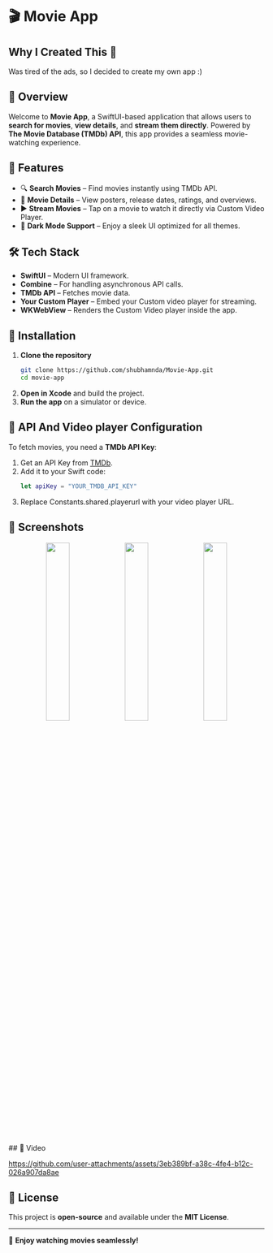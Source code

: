 # 🎬 Movie App
## Why I Created This 🤔
 Was tired of the ads, so I decided to create my own app :)
## 📌 Overview
Welcome to **Movie App**, a SwiftUI-based application that allows users to **search for movies**, **view details**, and **stream them directly**. Powered by **The Movie Database (TMDb) API**, this app provides a seamless movie-watching experience.



## 🚀 Features
- 🔍 **Search Movies** – Find movies instantly using TMDb API.
- 🎥 **Movie Details** – View posters, release dates, ratings, and overviews.
- ▶️ **Stream Movies** – Tap on a movie to watch it directly via Custom Video Player.
- 🌙 **Dark Mode Support** – Enjoy a sleek UI optimized for all themes.

## 🛠️ Tech Stack
- **SwiftUI** – Modern UI framework.
- **Combine** – For handling asynchronous API calls.
- **TMDb API** – Fetches movie data.
- **Your Custom Player** – Embed your Custom video player for streaming.
- **WKWebView** – Renders the Custom Video player inside the app.

## 🔧 Installation
1. **Clone the repository**
   ```sh
   git clone https://github.com/shubhamnda/Movie-App.git
   cd movie-app
   ```
2. **Open in Xcode** and build the project.
3. **Run the app** on a simulator or device.

## 🔑 API And Video player Configuration 
To fetch movies, you need a **TMDb API Key**:
1. Get an API Key from [TMDb](https://www.themoviedb.org/).
2. Add it to your Swift code:
   ```swift
   let apiKey = "YOUR_TMDB_API_KEY"
   ```
3. Replace Constants.shared.playerurl with your video player URL.

## 📸 Screenshots
<p align="center">
  <img src="https://github.com/user-attachments/assets/54215ea8-be17-43ac-9690-9c77241c57db" width="30%">
  <img src="https://github.com/user-attachments/assets/114d4af5-e018-47c2-9cbe-ea9121615e40" width="30%">
  <img src="https://github.com/user-attachments/assets/60bfe024-a2fc-413e-8be8-6703a1880501" width="30%">
</p>
## 🎥 Video





https://github.com/user-attachments/assets/3eb389bf-a38c-4fe4-b12c-026a907da8ae



## 📝 License
This project is **open-source** and available under the **MIT License**.

---
🚀 **Enjoy watching movies seamlessly!**
